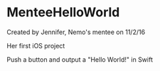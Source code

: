 # MenteeHelloWorld

Created by Jennifer, Nemo's mentee on 11/2/16

Her first iOS project

Push a button and output a "Hello World!" in Swift
